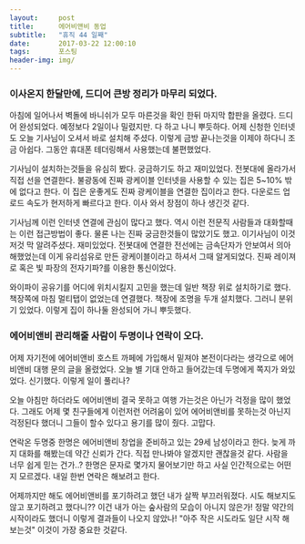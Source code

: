 ```yaml
---
layout:	    post
title: 	    에어비앤비 동업
subtitle:   "휴직 44 일째"
date:       2017-03-22 12:00:10 
tags:       포스팅
header-img: img/
---
```


### 이사온지 한달만에, 드디어 큰방 정리가 마무리 되었다.
아침에 일어나서 벽돌에 바니쉬가 모두 마른것을 확인 한뒤 마지막 합판을 올렸다. 드디어 완성되었다. 예정보다 2일이나 밀렸지만. 다 하고 나니 뿌듯하다. 어제 신청한 인터넷도 오늘 기사님이 오셔서 바로 설치해 주셨다. 이렇게 금방 끝나는것을 이제야 하다니 조금 아쉽다. 그동안 휴대폰 테더링해서 사용했는데 불편했었다.

기사님이 설치하는것들을 유심히 봤다. 궁금하기도 하고 재미있었다. 전봇대에 올라가서 직접 선을 연결한다. 불광동에 진짜 광케이블 인터넷을 사용할 수 있는 집은 5~10% 밖에 없다고 한다. 이 집은 운좋게도 진짜 광케이블을 연결한 집이라고 한다. 다운로드 업로드 속도가 현저하게 빠르다고 한다. 이사 와서 장점이 하나 생긴것 같다.

기사님께 이런 인터넷 연결에 관심이 많다고 했다. 역시 이런 전문직 사람들과 대화할때는 이런 접근방법이 좋다. 물론 나는 진짜 궁금한것들이 많았기도 했고. 이기사님이 이것저것 막 알려주셨다. 재미있었다. 전봇대에 연결한 전선에는 금속단자가 안보여서 의아해했었는데 이게 유리섬유로 만든 광케이블이라고 하셔서 그때 알게되었다. 진짜 레이져로 혹은 빛 파장의 전자기파?를 이용한 통신이었다.

와이파이 공유기를 어디에 위치시킬지 고민을 했는데 일반 책장 위로 설치하기로 했다. 책장쪽에 마침 멀티탭이 없었는데 연결했다. 책장에 조명을 두개 설치했다. 그러니 분위기 있었다. 이렇게 집이 하나둘 완성되어 가니 뿌듯했다.


### 에어비앤비 관리해줄 사람이 두명이나 연락이 오다.
어제 자기전에 에어비앤비 호스트 까페에 가입해서 밑져야 본전이다라는 생각으로 에어비앤비 대행 문의 글을 올렸었다. 오늘 별 기대 안하고 들어갔는데 두명에게 쪽지가 와있었다. 신기했다. 이렇게 일이 풀리나?

오늘 아침만 하더라도 에어비앤비 결국 못하고 여행 가는것은 아닌가 걱정을 많이 했었다. 그래도 어제 몇 친구들에게 이런저런 어려움이 있어 에어비앤비를 못하는것 아닌지 걱정된다 했더니 그들이 할수 있다고 용기를 많이 줬다. 고맙다.

연락온 두명중 한명은 에어비앤비 창업을 준비하고 있는 29세 남성이라고 한다. 늦게 까지 대화를 해봤는데 약간 신뢰가 간다. 직접 만나봐야 알겠지만 괜찮을것 같다. 사람을 너무 쉽게 믿는 건가..? 한명은 문자로 몇가지 물어보기만 하고 사실 인간적으로는 어떤지 모르겠다. 내일 한번 연락은 해보려고 한다.

어제까지만 해도 에어비앤비를 포기하려고 했던 내가 살짝 부끄러워졌다. 시도 해보지도 않고 포기하려고 했다니?? 이건 내가 아는 숲사람의 모습이 아니지 않은가! 정말 약간의 시작이라도 했더니 이렇게 결과들이 나오지 않았나! "아주 작은 시도라도 일단 시작 해보는것" 이것이 가장 중요한 것같다. 
